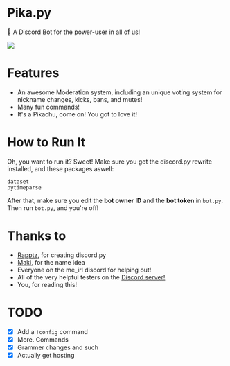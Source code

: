 # Pika.py
🤖 A Discord Bot for the power-user in all of us!

<a href="https://discordbots.org/bot/412042272268615680">
  <img src="https://discordbots.org/api/widget/412042272268615680.svg" />
</a>

# Features
* An awesome Moderation system, including an unique voting system for nickname changes, kicks, bans, and mutes!
* Many fun commands!
* It's a Pikachu, come on! You got to love it!

# How to Run It
Oh, you want to run it? Sweet!
Make sure you got the discord.py rewrite installed, and these packages aswell:
```
dataset
pytimeparse
```
After that, make sure you edit the **bot owner ID** and the **bot token** in ``bot.py``.
Then run ``bot.py``, and you're off!

# Thanks to
* [Rapptz](https://github.com/Rapptz), for creating discord.py
* [Maki](https://maki.cat), for the name idea
* Everyone on the me_irl discord for helping out!
* All of the very helpful testers on the [Discord server!](https://discord.gg/8vFPUhV)
* You, for reading this!

# TODO
- [x] Add a ``!config`` command
- [x] More. Commands
- [x] Grammer changes and such
- [x] Actually get hosting
